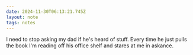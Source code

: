 ```yaml
---
date: 2024-11-30T06:13:21.745Z
layout: note
tags: notes
---
```

I need to stop asking my dad if he's heard of stuff. Every time he just pulls the book I'm reading off his office shelf and stares at me in askance.
